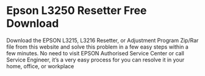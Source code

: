 # Epson L3250 Resetter Free Download

Download the  EPSON L3215, L3216 Resetter, or Adjustment Program Zip/Rar file from this website and solve this problem in a few easy steps within a few minutes. No need to visit  EPSON Authorised Service Center or call Service Engineer, it’s a very easy process for you can resolve it in your home, office, or workplace
